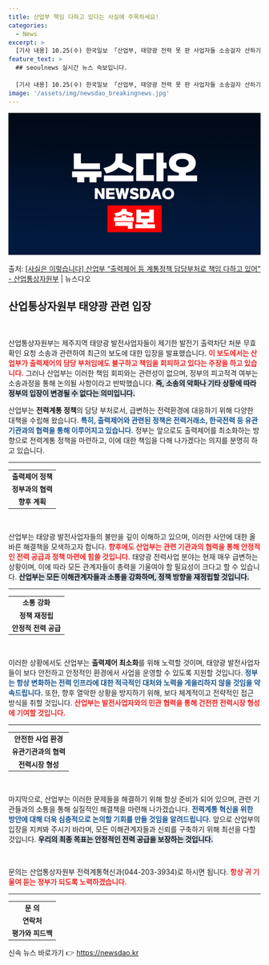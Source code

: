 ```yaml
---
title: 산업부 책임 다하고 있다는 사실에 주목하세요!
categories:
  - News
excerpt: >
  [기사 내용] 10.25(수) 한국일보 「산업부, 태양광 전력 못 판 사업자들 소송걸자 산하기관에 책임 떠넘…
feature_text: >
  ## seoulnews 실시간 뉴스 속보입니다.

  [기사 내용] 10.25(수) 한국일보 「산업부, 태양광 전력 못 판 사업자들 소송걸자 산하기관에 책임 떠넘…
image: '/assets/img/newsdao_breakingnews.jpg'
---
```


![뉴스다오 속보](/assets/img/newsdao_breakingnews.jpg)

<p>출처: <a href="https://newsdao.kr/2316" rel="dofollow">[사실은 이렇습니다] 산업부 “출력제어 등 계통정책 담당부처로 책임 다하고 있어” - 산업통상자원부</a> | 뉴스다오</p>

<h2 data-ke-size="size26">산업통상자원부 태양광 관련 입장</h2>

<p data-ke-size="size16">&nbsp;</p>

산업통상자원부는 제주지역 태양광 발전사업자들이 제기한 발전기 출력차단 처분 무효확인 요청 소송과 관련하여 최근의 보도에 대한 입장을 발표했습니다. <b><span style="color: #ee2323;">이 보도에서는 산업부가 출력제어의 담당 부처임에도 불구하고 책임을 회피하고 있다는 주장을 하고 있습니다.</span></b> 그러나 산업부는 이러한 책임 회피와는 관련성이 없으며, 정부의 피고적격 여부는 소송과정을 통해 논의될 사항이라고 반박했습니다. <b><span style="background-color: #21538527;">즉, 소송의 악화나 기타 상황에 따라 정부의 입장이 변경될 수 없다는 의미입니다.</span></b>

산업부는 <b>전력계통 정책</b>의 담당 부처로서, 급변하는 전력환경에 대응하기 위해 다양한 대책을 수립해 왔습니다. <b><span style="color: #1a5490;">특히, 출력제어와 관련된 정책은 전력거래소, 한국전력 등 유관기관과의 협력을 통해 이루어지고 있습니다.</span></b> 정부는 앞으로도 출력제어를 최소화하는 방향으로 전력계통 정책을 마련하고, 이에 대한 책임을 다해 나가겠다는 의지를 분명히 하고 있습니다.

<hr>

<table>
    <tbody>
        <tr>
            <td style="text-align: center; height: 17px;"><b>출력제어 정책</b></td>
        </tr>
        <tr>
            <td style="text-align: center; height: 17px;"><b>정부과의 협력</b></td>
        </tr>
        <tr>
            <td style="text-align: center; height: 17px;"><b>향후 계획</b></td>
        </tr>
    </tbody>
</table>

<p data-ke-size="size16">&nbsp;</p>

산업부는 태양광 발전사업자들의 불만을 깊이 이해하고 있으며, 이러한 사안에 대한 올바른 해결책을 모색하고자 합니다. <b><span style="color: #ee2323;">향후에도 산업부는 관련 기관과의 협력을 통해 안정적인 전력 공급과 정책 마련에 힘쓸 것입니다.</span></b> 태양광 전력사업 분야는 현재 매우 급변하는 상황이며, 이에 따라 모든 관계자들이 총력을 기울여야 할 필요성이 크다고 할 수 있습니다. <b><span style="background-color: #21538527;">산업부는 모든 이해관계자들과 소통을 강화하며, 정책 방향을 재정립할 것입니다.</span></b>

<hr>

<table>
    <tbody>
        <tr>
            <td style="text-align: center; height: 17px;"><b>소통 강화</b></td>
        </tr>
        <tr>
            <td style="text-align: center; height: 17px;"><b>정책 재정립</b></td>
        </tr>
        <tr>
            <td style="text-align: center; height: 17px;"><b>안정적 전력 공급</b></td>
        </tr>
    </tbody>
</table>

<p data-ke-size="size16">&nbsp;</p>

이러한 상황에서도 산업부는 <b>출력제어 최소화</b>를 위해 노력할 것이며, 태양광 발전사업자들이 보다 안전하고 안정적인 환경에서 사업을 운영할 수 있도록 지원할 것입니다. <b><span style="color: #1a5490;">정부는 항상 변화하는 전력 인프라에 대한 적극적인 대처와 노력을 게을리하지 않을 것임을 약속드립니다.</span></b> 또한, 향후 열악한 상황을 방지하기 위해, 보다 체계적이고 전략적인 접근 방식을 취할 것입니다. <b><span style="color: #ee2323;">산업부는 발전사업자와의 민관 협력을 통해 건전한 전력시장 형성에 기여할 것입니다.</span></b>

<hr>

<table>
    <tbody>
        <tr>
            <td style="text-align: center; height: 17px;"><b>안전한 사업 환경</b></td>
        </tr>
        <tr>
            <td style="text-align: center; height: 17px;"><b>유관기관과의 협력</b></td>
        </tr>
        <tr>
            <td style="text-align: center; height: 17px;"><b>전력시장 형성</b></td>
        </tr>
    </tbody>
</table>

<p data-ke-size="size16">&nbsp;</p>

마지막으로, 산업부는 이러한 문제들을 해결하기 위해 항상 준비가 되어 있으며, 관련 기관들과의 소통을 통해 실질적인 해결책을 마련해 나가겠습니다. <b><span style="color: #1a5490;">전력계통 혁신을 위한 방안에 대해 더욱 심층적으로 논의할 기회를 만들 것임을 알려드립니다.</span></b> 앞으로 산업부의 입장을 지켜봐 주시기 바라며, 모든 이해관계자들과 신뢰를 구축하기 위해 최선을 다할 것입니다. <b><span style="background-color: #21538527;">우리의 최종 목표는 안정적인 전력 공급을 보장하는 것입니다.</span></b>

<p data-ke-size="size16">&nbsp;</p>

문의는 산업통상자원부 전력계통혁신과(044-203-3934)로 하시면 됩니다. <b><span style="color: #ee2323;">항상 귀 기울여 듣는 정부가 되도록 노력하겠습니다.</span></b>

<hr>

<table>
    <tbody>
        <tr>
            <td style="text-align: center; height: 17px;"><b>문 의</b></td>
        </tr>
        <tr>
            <td style="text-align: center; height: 17px;"><b>연락처</b></td>
        </tr>
        <tr>
            <td style="text-align: center; height: 17px;"><b>평가와 피드백</b></td>
        </tr>
    </tbody>
</table> 

신속 뉴스 바로가기 👉 <a href="https://newsdao.kr" rel="dofollow">https://newsdao.kr</a>


